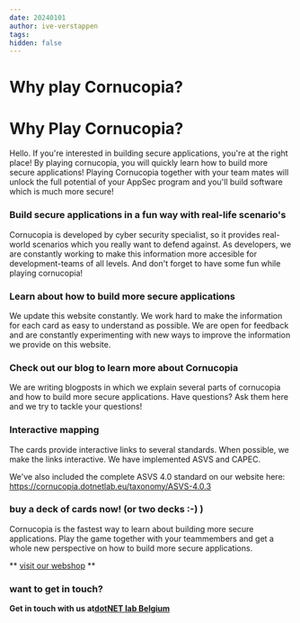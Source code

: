 ```yaml
---
date: 20240101
author: ive-verstappen
tags: 
hidden: false
---
```


# Why play Cornucopia?

# Why Play Cornucopia?
Hello.  If you're interested in building secure applications, you're at the right place!  By playing cornucopia, you will quickly learn how to build more secure applications!  Playing Cornucopia together with your team mates will unlock the full potential of your AppSec program and you'll build software which is much more secure!

### Build secure applications in a fun way with real-life scenario's
Cornucopia is developed by cyber security specialist, so it provides real-world scenarios which you really want to defend against.  As developers, we are constantly working to make this information more accesible for development-teams of all levels.  And don't forget to have some fun while playing cornucopia!

### Learn about how to build more secure applications
We update this website constantly.  We work hard to make the information for each card as easy to understand as possible.  We are open for feedback and are constantly experimenting with new ways to improve the information we provide on this website.

### Check out our blog to learn more about Cornucopia
We are writing blogposts in which we explain several parts of cornucopia and how to build more secure applications.  Have questions?  Ask them here and we try to tackle your questions!

### Interactive mapping
The cards provide interactive links to several standards.  When possible, we make the links interactive.  We have implemented ASVS and CAPEC.  

We've also included the complete ASVS 4.0 standard on our website here: https://cornucopia.dotnetlab.eu/taxonomy/ASVS-4.0.3

### buy a deck of cards now! (or two decks :-) )
Cornucopia is the fastest way to learn about building more secure applications.  Play the game together with your teammembers and get a whole new perspective on how to build more secure applications.

** [visit our webshop](https://webshop.dotnetlab.eu/product/cornucopia-card-deck/) ** 

### want to get in touch?

**Get in touch with us at[dotNET lab Belgium](https://www.dotnetlab.eu/en/contact-en/)** 
